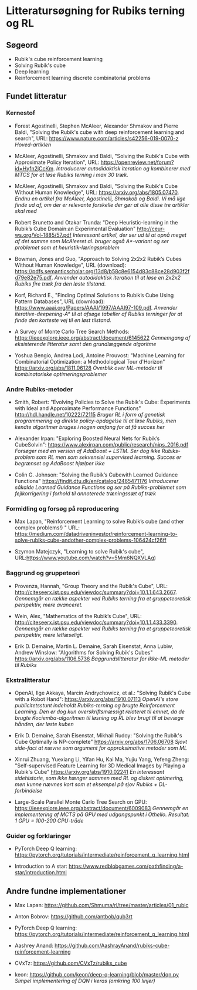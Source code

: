 # Litteratursøgning for Rubiks terning og RL 


## Søgeord

* Rubik's cube reinforcement learning
* Solving Rubik's cube
* Deep learning 
* Reinforcement learning discrete combinatorial problems



## Fundet litteratur

### Kernestof

*  Forest Agostinelli, Stephen McAleer, Alexander Shmakov and Pierre Baldi, "Solving the Rubik's cube
with deep reinforcement learning and search", URL: https://www.nature.com/articles/s42256-019-0070-z *Hoved-artiklen*

* McAleer, Agostinelli, Shmakov and Baldi, "Solving the Rubik's Cube with Approximate Policy Iteration", URL: https://openreview.net/forum?id=Hyfn2jCcKm. *Introducerer autodidaktisk iteration og kombinerer med MTCS for at løse Rubiks terning i max 30 træk.*

* McAleer, Agostinelli, Shmakov and Baldi, "Solving the Rubik's Cube Without Human Knowledge", URL: https://arxiv.org/abs/1805.07470. *Endnu en artikel fra McAleer, Agostinelli, Shmakob og Baldi. Vi må lige finde ud af, om der er relevante forskelle der gør at alle disse tre artikler skal med*


* Robert Brunetto and Otakar Trunda: "Deep Heuristic-learning in the Rubik’s Cube Domain:an Experimental Evaluation" http://ceur-ws.org/Vol-1885/57.pdf *Interessant artikel, der ser ud til at opnå meget af det samme som McAleeret al. bruger også A\*-variant og ser problemet som et heuristik-læringsproblem*

* Bowman, Jones and Guo, "Approach to Solving 2x2x2 Rubik’s Cubes Without Human Knowledge", URL (download): https://pdfs.semanticscholar.org/13d8/b58c8e6154d83c88ce28d903f2fd79e82e75.pdf. *Anvender autodidaktisk iteration til at løse en 2x2x2 Rubiks fire træk fra den løste tilstand.*

* Korf, Richard E., "Finding Optimal Solutions to Rubik’s Cube Using Pattern Databases", URL (download): https://www.aaai.org/Papers/AAAI/1997/AAAI97-109.pdf. *Anvender iterative-deepening-A\* til at afsøge tabeller af Rubiks terninger for at finde den korteste vej til en løst tilstand.*


* A Survey of Monte Carlo Tree Search Methods: https://ieeexplore.ieee.org/abstract/document/6145622 *Gennemgang af eksisterende litteratur samt den grundlæggende algoritme*

* Yoshua Bengio, Andrea Lodi, Antoine Prouvost: "Machine Learning for Combinatorial Optimization: a Methodological Tour d'Horizon"  https://arxiv.org/abs/1811.06128 *Overblik over ML-metoder til kombinatoriske optimeringsproblemer*

### Andre Rubiks-metoder

* Smith, Robert: "Evolving Policies to Solve the Rubik's Cube: Experiments with Ideal and Approximate Performance Functions" http://hdl.handle.net/10222/72115 *Bruger RL i form af genetisk programmering og direkte policy-opdagelse til at løse Rubiks, men kendte algoritmer bruges i nogen omfang for at få succes her*

* Alexander Irpan: "Exploring Boosted Neural Nets for Rubik’s CubeSolvin":  https://www.alexirpan.com/public/research/nips_2016.pdf *Forsøger med en version af AdaBoost + LSTM. Ser dog ikke Rubiks-problem som RL men som sekvensiel supervised learning. Succes er begrænset og AdaBoost hjælper ikke*

* Colin G. Johnson: "Solving the Rubik’s Cubewith Learned Guidance Functions" 
https://findit.dtu.dk/en/catalog/2465471176 *Introducerer såkalde Learned Guidance Functions og ser på Rubiks-problemet som fejlkorrigering i forhold til annoterede træningssæt af træk*

### Formidling og forsøg på reproducering

* Max Lapan, "Reinforcement Learning to solve Rubik’s cube (and other complex problems!) "
URL: https://medium.com/datadriveninvestor/reinforcement-learning-to-solve-rubiks-cube-andother-complex-problems-106424cf26ff

* Szymon Matejczyk, "Learning to solve Rubik's cube",
URL:https://www.youtube.com/watch?v=5Mm6NQXVLAg) 

### Baggrund og gruppeteori

* Provenza, Hannah, "Group Theory and the Rubik's Cube", URL: http://citeseerx.ist.psu.edu/viewdoc/summary?doi=10.1.1.643.2667. *Gennemgår en række aspekter ved Rubiks terning fra et gruppeteoretisk perspektiv, mere avanceret.*

* Wein, Alex, "Mathematics of the Rubik’s Cube", URL: http://citeseerx.ist.psu.edu/viewdoc/summary?doi=10.1.1.433.3390. *Gennemgår en række aspekter ved Rubiks terning fra et gruppeteoretisk perspektiv, mere letlæseligt.*


* Erik D. Demaine, Martin L. Demaine, Sarah Eisenstat, Anna Lubiw, Andrew Winslow: "Algorithms for Solving Rubik's Cubes" https://arxiv.org/abs/1106.5736  *Baggrundslitteratur for ikke-ML metoder til Rubiks*

### Ekstralitteratur
 
* OpenAI, Ilge Akkaya, Marcin Andrychowicz, et al.: "Solving Rubik's Cube with a Robot Hand": https://arxiv.org/abs/1910.07113  *OpenAI's store publicitetsstunt indeholdt Rubiks-terning og brugte Reinforcement Learning. Den er dog kun overskriftsmæssigt relateret til emnet, da de brugte Kociemba-algoritmen til løsning og RL blev brugt til at bevæge hånden, der løste kuben*

* Erik D. Demaine, Sarah Eisenstat, Mikhail Rudoy: "Solving the Rubik's Cube Optimally is NP-complete" https://arxiv.org/abs/1706.06708 *Sjovt side-fact at nævne som argument for approksimative metoder som ML*


* Xinrui Zhuang, Yuexiang Li, Yifan Hu, Kai Ma, Yujiu Yang, Yefeng Zheng: "Self-supervised Feature Learning for 3D Medical Images by Playing a Rubik's Cube"  https://arxiv.org/abs/1910.02241 *En interessant sidehistorie, som ikke hænger sammen med RL og diskret optimering, men kunne nævnes kort som et eksempel på sjov Rubiks + DL-forbindelse*

* Large-Scale Parallel Monte Carlo Tree Search on GPU: https://ieeexplore.ieee.org/abstract/document/6009083 *Gennemgår en implementering af MCTS på GPU med udgangspunkt i Othello. Resultat: 1 GPU = 100-200 CPU-tråde*


### Guider og forklaringer
* PyTorch Deep Q learning: https://pytorch.org/tutorials/intermediate/reinforcement_q_learning.html

* Introduction to A star: https://www.redblobgames.com/pathfinding/a-star/introduction.html


## Andre fundne implementationer

* Max Lapan: https://github.com/Shmuma/rl/tree/master/articles/01_rubic

* Anton Bobrov: https://github.com/antbob/qub3rt

* PyTorch Deep Q learning: https://pytorch.org/tutorials/intermediate/reinforcement_q_learning.html

* Aashrey Anand: https://github.com/AashrayAnand/rubiks-cube-reinforcement-learning 

* CVxTz: https://github.com/CVxTz/rubiks_cube

* keon: https://github.com/keon/deep-q-learning/blob/master/dqn.py *Simpel implementering af DQN i keras (omkring 100 linjer)*
